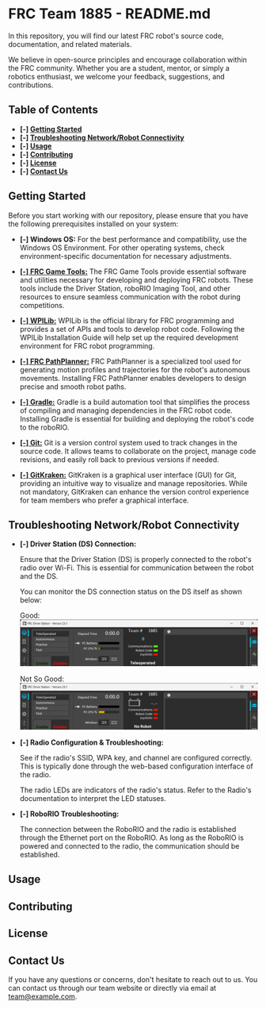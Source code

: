 # FRC Team 1885 - README.md

In this repository, you will find our latest FRC robot's source code, documentation, and related materials. 

We believe in open-source principles and encourage collaboration within the FRC community. Whether you are a student, mentor, or simply a robotics enthusiast, we welcome your feedback, suggestions, and contributions.

## Table of Contents

- **[-] [Getting Started](#getting-started)**
- **[-] [Troubleshooting Network/Robot Connectivity](#troubleshooting-networkrobot-connectivity)**
- **[-] [Usage](#usage)**
- **[-] [Contributing](#contributing)**
- **[-] [License](#license)**
- **[-] [Contact Us](#contact-us)**

## Getting Started

Before you start working with our repository, please ensure that you have the following prerequisites installed on your system:

- **[-] Windows OS:** For the best performance and compatibility, use the Windows OS Environment. For other operating systems, check environment-specific documentation for necessary adjustments.

- **[[-] FRC Game Tools:](https://docs.wpilib.org/en/stable/docs/zero-to-robot/step-2/frc-game-tools.html)** The FRC Game Tools provide essential software and utilities necessary for developing and deploying FRC robots. These tools include the Driver Station, roboRIO Imaging Tool, and other resources to ensure seamless communication with the robot during competitions.

- **[[-] WPILib:](https://docs.wpilib.org/en/stable/docs/zero-to-robot/step-2/wpilib-setup.html)** WPILib is the official library for FRC programming and provides a set of APIs and tools to develop robot code. Following the WPILib Installation Guide will help set up the required development environment for FRC robot programming.

- **[[-] FRC PathPlanner:](https://github.com/mjansen4857/pathplanner)** FRC PathPlanner is a specialized tool used for generating motion profiles and trajectories for the robot's autonomous movements. Installing FRC PathPlanner enables developers to design precise and smooth robot paths.

- **[[-] Gradle:](https://gradle.org/install/)** Gradle is a build automation tool that simplifies the process of compiling and managing dependencies in the FRC robot code. Installing Gradle is essential for building and deploying the robot's code to the roboRIO.

- **[[-] Git:](https://git-scm.com/downloads)** Git is a version control system used to track changes in the source code. It allows teams to collaborate on the project, manage code revisions, and easily roll back to previous versions if needed.

- **[[-] GitKraken:](https://www.gitkraken.com/)** GitKraken is a graphical user interface (GUI) for Git, providing an intuitive way to visualize and manage repositories. While not mandatory, GitKraken can enhance the version control experience for team members who prefer a graphical interface.

## Troubleshooting Network/Robot Connectivity

- **[-] Driver Station (DS) Connection:**

    Ensure that the Driver Station (DS) is properly connected to the robot's radio over Wi-Fi. This is essential for communication between the robot and the DS.

    You can monitor the DS connection status on the DS itself as shown below:

    Good:
    ![FRC Driver Station Connected - Green Communications Bar](/assets/media/FRCDriverStation_Connected.png)

    Not So Good:
    ![FRC Driver Station Disconnected - Red Communications Bar](/assets//media/FRCDriverStation_Disconnected.png)

- **[-] Radio Configuration & Troubleshooting:**

    See if the radio's SSID, WPA key, and channel are configured correctly. This is typically done through the web-based configuration interface of the radio.

    The radio LEDs are indicators of the radio's status. Refer to the Radio's documentation to interpret the LED statuses.

- **[-] RoboRIO Troubleshooting:**

    The connection between the RoboRIO and the radio is established through the Ethernet port on the RoboRIO. As long as the RoboRIO is powered and connected to the radio, the communication should be established.

## Usage



## Contributing



## License



## Contact Us

If you have any questions or concerns, don't hesitate to reach out to us. You can contact us through our team website or directly via email at team@example.com.


